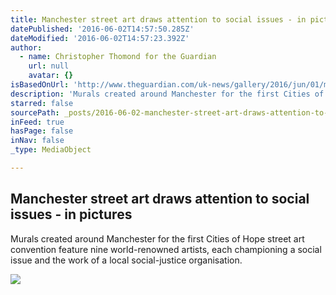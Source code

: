 ```yaml
---
title: Manchester street art draws attention to social issues - in pictures
datePublished: '2016-06-02T14:57:50.285Z'
dateModified: '2016-06-02T14:57:23.392Z'
author:
  - name: Christopher Thomond for the Guardian
    url: null
    avatar: {}
isBasedOnUrl: 'http://www.theguardian.com/uk-news/gallery/2016/jun/01/manchester-street-art-draws-attention-to-social-issues-in-pictures'
description: 'Murals created around Manchester for the first Cities of Hope street art convention feature nine world-renowned artists, each championing a social issue and the work of a local social-justice organisation.'
starred: false
sourcePath: _posts/2016-06-02-manchester-street-art-draws-attention-to-social-issues-in.md
inFeed: true
hasPage: false
inNav: false
_type: MediaObject

---
```

<article style=""><h1>Manchester street art draws attention to social issues - in pictures</h1><p>Murals created around Manchester for the first Cities of Hope street art convention feature nine world-renowned artists, each championing a social issue and the work of a local social-justice organisation.</p><img src="https://i.guim.co.uk/img/media/ecf9fd0cc70db1b9d22f6b75c5676097d2ef0a2a/0_0_5644_3387/5644.jpg?w=1200&amp;h=632&amp;q=55&amp;auto=format&amp;usm=12&amp;fit=crop&amp;s=186ea9e4de242970d586ab5a85b5d1ac" /></article>